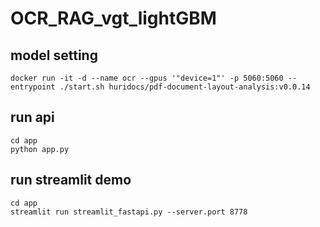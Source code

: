 # OCR_RAG_vgt_lightGBM

## model setting 

```
docker run -it -d --name ocr --gpus '"device=1"' -p 5060:5060 --entrypoint ./start.sh huridocs/pdf-document-layout-analysis:v0.0.14
```

## run api

```
cd app
python app.py
```

## run streamlit demo

```
cd app
streamlit run streamlit_fastapi.py --server.port 8778
```
